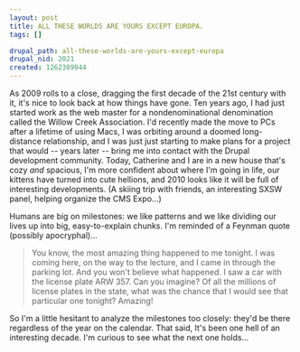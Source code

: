 ```yaml
--- 
layout: post
title: ALL THESE WORLDS ARE YOURS EXCEPT EUROPA.
tags: []

drupal_path: all-these-worlds-are-yours-except-europa
drupal_nid: 2021
created: 1262309944
---
```

As 2009 rolls to a close, dragging the first decade of the 21st century with it, it's nice to look back at how things have gone. Ten years ago, I had just started work as the web master for a nondenominational denomination called the Willow Creek Association. I'd recently made the move to PCs after a lifetime of using Macs, I was orbiting around a doomed long-distance relationship, and I was just just starting to make plans for a project that would -- years later -- bring me into contact with the Drupal development community. Today, Catherine and I are in a new house that's cozy <em>and</em> spacious, I'm more confident about where I'm going in life, our kittens have turned into cute hellions, and 2010 looks like it will be full of interesting developments. (A skiing trip with friends, an interesting SXSW panel, helping organize the CMS Expo...)

Humans are big on milestones: we like patterns and we like dividing our lives up into big, easy-to-explain chunks. I'm reminded of a Feynman quote (possibly apocryphal)...

<blockquote>You know, the most amazing thing happened to me tonight. I was coming here, on the way to the lecture, and I came in through the parking lot. And you won't believe what happened. I saw a car with the license plate ARW 357. Can you imagine? Of all the millions of license plates in the state, what was the chance that I would see that particular one tonight? Amazing!</blockquote>

So I'm a little hesitant to analyze the milestones too closely: they'd be there regardless of the year on the calendar. That said, It's been one hell of an interesting decade. I'm curious to see what the next one holds...
